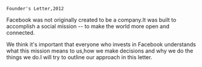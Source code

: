     Founder's Letter,2012

Facebook was not originally created to be a company.It was built to accomplish a social mission -- to make the world more open and connected.

We think it's important that everyone who invests in Facebook understands what this mission means to us,how we make decisions and why we do the things we do.I will try to outline our approach in this letter.

